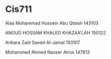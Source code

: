 # Cis711
Alaa Mohammad Hussein Abu Qtaish 143103

ANOUD HOSSAM KHALED KHAZAA'LAH 150122

Anbara Zaid Saeed Al-Jamal 150107

Mohammed Ahmed Nasser Atros 147813
